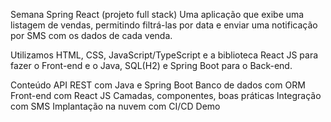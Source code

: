Semana Spring React (projeto full stack)
Uma aplicação que exibe uma listagem de vendas, permitindo filtrá-las por data e enviar uma notificação por SMS com os dados de cada venda.

Utilizamos HTML, CSS, JavaScript/TypeScript e a biblioteca React JS para fazer o Front-end e o Java, SQL(H2) e Spring Boot para o Back-end.

Conteúdo
API REST com Java e Spring Boot
Banco de dados com ORM
Front-end com React JS
Camadas, componentes, boas práticas
Integração com SMS
Implantação na nuvem com CI/CD
Demo
